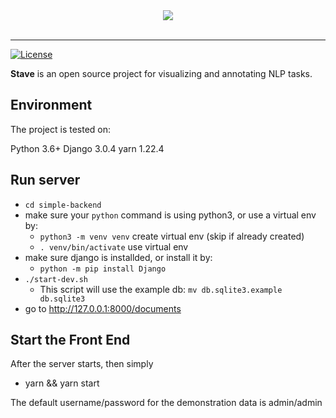 <div align="center">
   <img src="https://raw.githubusercontent.com/asyml/stave/master/public/logo-light-full-300.png"><br><br>
</div>

-----------------

[![License](https://img.shields.io/badge/license-Apache%202.0-blue.svg)](https://github.com/asyml/stave/blob/master/LICENSE)


**Stave** is an open source project for visualizing and annotating NLP tasks.

## Environment
The project is tested on:

Python 3.6+
Django 3.0.4
yarn 1.22.4

## Run server
- `cd simple-backend`
- make sure your `python` command is using python3, or use a virtual env by:
  - `python3 -m venv venv` create virtual env (skip if already created)
  - `. venv/bin/activate` use virtual env
- make sure django is installded, or install it by:
  - `python -m pip install Django`
- `./start-dev.sh`
  - This script will use the example db: `mv db.sqlite3.example db.sqlite3`
- go to http://127.0.0.1:8000/documents


## Start the Front End
After the server starts, then simply 
- yarn && yarn start

The default username/password for the demonstration data is admin/admin

